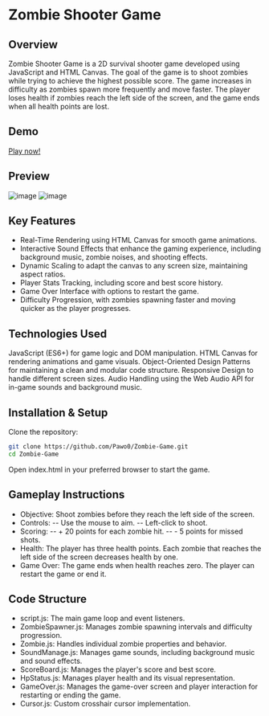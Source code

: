 # Zombie Shooter Game
## Overview

Zombie Shooter Game is a 2D survival shooter game developed using JavaScript and HTML Canvas. The goal of the game is to shoot zombies while trying to achieve the highest possible score. The game increases in difficulty as zombies spawn more frequently and move faster. The player loses health if zombies reach the left side of the screen, and the game ends when all health points are lost.

## Demo
[Play now!](https://pawo0.github.io/Zombie-Shooter-Game/)

## Preview
![image](https://github.com/user-attachments/assets/b03ef323-81f4-4a12-9cb4-7f628ab087d3)
![image](https://github.com/user-attachments/assets/89f8da8c-bed3-4f6b-890c-a0c4532df330)


## Key Features

- Real-Time Rendering using HTML Canvas for smooth game animations.
- Interactive Sound Effects that enhance the gaming experience, including background music, zombie noises, and shooting effects.
- Dynamic Scaling to adapt the canvas to any screen size, maintaining aspect ratios.
- Player Stats Tracking, including score and best score history.
- Game Over Interface with options to restart the game.
- Difficulty Progression, with zombies spawning faster and moving quicker as the player progresses.

## Technologies Used

JavaScript (ES6+) for game logic and DOM manipulation.
HTML Canvas for rendering animations and game visuals.
Object-Oriented Design Patterns for maintaining a clean and modular code structure.
Responsive Design to handle different screen sizes.
Audio Handling using the Web Audio API for in-game sounds and background music.

## Installation & Setup

Clone the repository:
```bash
git clone https://github.com/Pawo0/Zombie-Game.git
cd Zombie-Game
```
Open index.html in your preferred browser to start the game.

## Gameplay Instructions

- Objective: Shoot zombies before they reach the left side of the screen.
- Controls:
-- Use the mouse to aim.
-- Left-click to shoot.
- Scoring:
-- + 20 points for each zombie hit.
-- - 5 points for missed shots.
- Health: The player has three health points. Each zombie that reaches the left side of the screen decreases health by one.
- Game Over: The game ends when health reaches zero. The player can restart the game or end it.

## Code Structure

- script.js: The main game loop and event listeners.
- ZombieSpawner.js: Manages zombie spawning intervals and difficulty progression.
- Zombie.js: Handles individual zombie properties and behavior.
- SoundManage.js: Manages game sounds, including background music and sound effects.
- ScoreBoard.js: Manages the player's score and best score.
- HpStatus.js: Manages player health and its visual representation.
- GameOver.js: Manages the game-over screen and player interaction for restarting or ending the game.
- Cursor.js: Custom crosshair cursor implementation.


